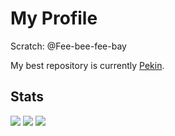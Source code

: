 # My Profile
Scratch: @Fee-bee-fee-bay

My best repository is currently [Pekin](https://github.com/cardinal9999/Pekin).
## Stats
![](https://github-readme-stats.vercel.app/api?username=cardinal9999&show_icons=true&theme=radical)
![](https://github-profile-trophy.vercel.app/?username=cardinal9999&theme=radical)
![](https://github-readme-stats.vercel.app/api/top-langs/?username=cardinal9999&langs_count=9999999&theme=radical&layout=compact)

